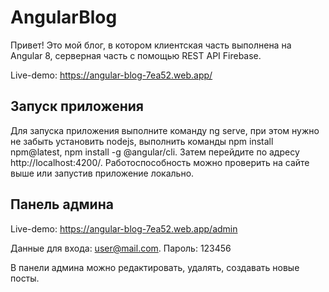 # AngularBlog

Привет! Это мой блог, в котором клиентская часть выполнена на Angular 8, серверная часть c помощью REST API Firebase.

Live-demo: https://angular-blog-7ea52.web.app/

## Запуск приложения
Для запуска приложения выполните команду ng serve, при этом нужно не забыть установить nodejs, выполнить команды npm install npm@latest, npm install -g @angular/cli. Затем перейдите по адресу http://localhost:4200/. Работоспособность можно проверить на сайте выше или запустив приложение локально.

## Панель админа

Live-demo: https://angular-blog-7ea52.web.app/admin

Данные для входа: user@mail.com. Пароль: 123456

В панели админа можно редактировать, удалять, создавать новые посты.
